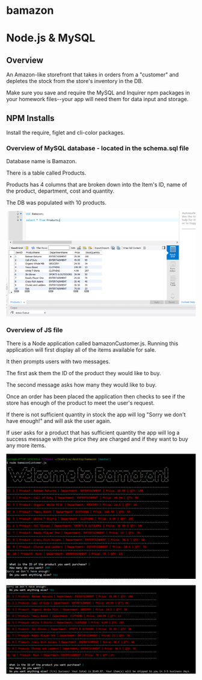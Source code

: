 # bamazon

# Node.js & MySQL



## Overview

An Amazon-like storefront that takes in orders from a "customer" and depletes the stock from the store's inventory in the DB.

Make sure you save and require the MySQL and Inquirer npm packages in your homework files--your app will need them for data input and storage.

## NPM Installs

Install the require, figlet and cli-color packages.

### Overview of MySQL database - located in the schema.sql file

Database name is Bamazon.

There is a table called Products.

Products has 4 columns that are broken down into the Item's ID, name of the product, department, cost and quantity.

The DB was populated with 10 products.

![alt text](./images/bamazondb.PNG)

### Overview of JS file

There is a Node application called bamazonCustomer.js. Running this application will first display all of the items available for sale. 

It then prompts users with two messages.

The first ask them the ID of the product they would like to buy.

The second message asks how many they would like to buy.

Once an order has been placed the application then checks to see if the store has enough of the product to meet the user's request.

If there is not sufficient quantity in stock the app will log "Sorry we don't have enough!" and will ask the user again.

If user asks for a product that has sufficient quantity the app will log a success message with the price they are charged and if they want to buy any more items.


![alt text](./images/bamazonUser1.PNG)

![alt text](./images/bamazonUser2.PNG)


